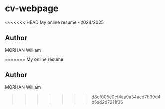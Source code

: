 # cv-webpage
<<<<<<< HEAD
My online resume - 2024/2025

## Author
MORHAN William

=======
My online resume

## Author
MORHAN William
>>>>>>> d8cf005e0cf4aa9a34acd7b39d4b5ad2d7211f36
